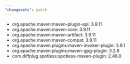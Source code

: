```yaml
---
"changesets": patch
---
```


- org.apache.maven:maven-plugin-api: 3.9.11
- org.apache.maven:maven-core: 3.9.11
- org.apache.maven:maven-artifact: 3.9.11
- org.apache.maven:maven-compat: 3.9.11
- org.apache.maven.plugins:maven-invoker-plugin: 3.9.1
- org.apache.maven.plugins:maven-gpg-plugin: 3.2.8
- com.diffplug.spotless:spotless-maven-plugin: 2.46.0
